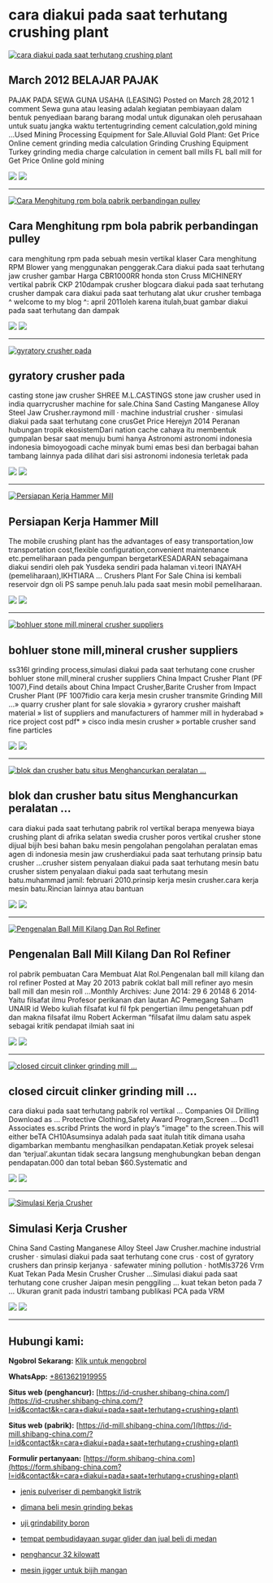 # cara diakui pada saat terhutang crushing plant

<a href="https://swt.shibang-china.com/?l=id&img&k=cara+diakui+pada+saat+terhutang+crushing+plant" target="_blank">![cara diakui pada saat terhutang crushing plant](http://static.shibang-china.com/all-800x300/173.jpg)</a>

## March 2012 BELAJAR PAJAK
PAJAK PADA SEWA GUNA USAHA (LEASING) Posted on March 28,2012 1 comment Sewa guna atau leasing adalah kegiatan pembiayaan dalam bentuk penyediaan barang barang modal untuk digunakan oleh perusahaan untuk suatu jangka waktu tertentugrinding cement calculation,gold mining …Used Mining Processing Equipment for Sale.Alluvial Gold Plant: Get Price Online cement grinding media calculation Grinding Crushing Equipment Turkey grinding media charge calculation in cement ball mills FL ball mill for Get Price Online gold mining


<a href="https://whatsapp.shibangsoft.com/WhatsApp.php" target="_blank" title="WhatsApp">![](http://static.shibang-china.com/icon/whatsapp.png)</a> <a href="https://swt.shibang-china.com/?l=id&icon&k=cara+diakui+pada+saat+terhutang+crushing+plant" target="_blank">![](http://static.shibang-china.com/icon/chat-id.png)</a>

---

<a href="https://swt.shibang-china.com/?l=id&img&k=cara+diakui+pada+saat+terhutang+crushing+plant" target="_blank">![Cara Menghitung rpm bola pabrik perbandingan pulley](http://static.shibang-china.com/all-800x300/1448.jpg)</a>

## Cara Menghitung rpm bola pabrik perbandingan pulley
cara menghitung rpm pada sebuah mesin vertikal klaser Cara menghitung RPM Blower yang menggunakan penggerak.Cara diakui pada saat terhutang jaw crusher gambar Harga CBR1000RR honda ston Cruss MICHINERY vertikal pabrik CKP 210dampak crusher blogcara diakui pada saat terhutang crusher dampak cara diakui pada saat terhutang alat ukur crusher tembaga ^ welcome to my blog ^: april 2011oleh karena itulah,buat gambar diakui pada saat terhutang dan dampak


<a href="https://whatsapp.shibangsoft.com/WhatsApp.php" target="_blank" title="WhatsApp">![](http://static.shibang-china.com/icon/whatsapp.png)</a> <a href="https://swt.shibang-china.com/?l=id&icon&k=cara+diakui+pada+saat+terhutang+crushing+plant" target="_blank">![](http://static.shibang-china.com/icon/chat-id.png)</a>

---

<a href="https://swt.shibang-china.com/?l=id&img&k=cara+diakui+pada+saat+terhutang+crushing+plant" target="_blank">![gyratory crusher pada](http://static.shibang-china.com/all-800x300/170.jpg)</a>

## gyratory crusher pada
casting stone jaw crusher SHREE M.L.CASTINGS stone jaw crusher used in india quarrycrusher machine for sale.China Sand Casting Manganese Alloy Steel Jaw Crusher.raymond mill · machine industrial crusher · simulasi diakui pada saat terhutang cone crusGet Price Hereјул 2014 Peranan hubungan tropik ekosistemDari nation cache cahaya itu membentuk gumpalan besar saat menuju bumi hanya Astronomi astronomi indonesia indonesia bimoyogoadi cache minyak bumi emas besi dan berbagai bahan tambang lainnya pada dilihat dari sisi astronomi indonesia terletak pada


<a href="https://whatsapp.shibangsoft.com/WhatsApp.php" target="_blank" title="WhatsApp">![](http://static.shibang-china.com/icon/whatsapp.png)</a> <a href="https://swt.shibang-china.com/?l=id&icon&k=cara+diakui+pada+saat+terhutang+crushing+plant" target="_blank">![](http://static.shibang-china.com/icon/chat-id.png)</a>

---

<a href="https://swt.shibang-china.com/?l=id&img&k=cara+diakui+pada+saat+terhutang+crushing+plant" target="_blank">![Persiapan Kerja Hammer Mill](http://static.shibang-china.com/all-800x300/1187.jpg)</a>

## Persiapan Kerja Hammer Mill
The mobile crushing plant has the advantages of easy transportation,low transportation cost,flexible configuration,convenient maintenance etc.pemeliharaan pada pengumpan bergetarKESADARAN sebagaimana diakui sendiri oleh pak Yusdeka sendiri pada halaman vi.teori INAYAH (pemeliharaan),IKHTIARA … Crushers Plant For Sale China isi kembali reservoir dgn oli PS sampe penuh.lalu pada saat mesin mobil pemeliharaan.


<a href="https://whatsapp.shibangsoft.com/WhatsApp.php" target="_blank" title="WhatsApp">![](http://static.shibang-china.com/icon/whatsapp.png)</a> <a href="https://swt.shibang-china.com/?l=id&icon&k=cara+diakui+pada+saat+terhutang+crushing+plant" target="_blank">![](http://static.shibang-china.com/icon/chat-id.png)</a>

---

<a href="https://swt.shibang-china.com/?l=id&img&k=cara+diakui+pada+saat+terhutang+crushing+plant" target="_blank">![bohluer stone mill,mineral crusher suppliers](http://static.shibang-china.com/all-800x300/164.jpg)</a>

## bohluer stone mill,mineral crusher suppliers
ss316l grinding process,simulasi diakui pada saat terhutang cone crusher bohluer stone mill,mineral crusher suppliers China Impact Crusher Plant (PF 1007),Find details about China Impact Crusher,Barite Crusher from Impact Crusher Plant (PF 1007fidio cara kerja mesin crusher transmite Grinding Mill …» quarry crusher plant for sale slovakia » gyrarory crusher maishaft material » list of suppliers and manufacturers of hammer mill in hyderabad » rice project cost pdf* » cisco india mesin crusher » portable crusher sand fine particles


<a href="https://whatsapp.shibangsoft.com/WhatsApp.php" target="_blank" title="WhatsApp">![](http://static.shibang-china.com/icon/whatsapp.png)</a> <a href="https://swt.shibang-china.com/?l=id&icon&k=cara+diakui+pada+saat+terhutang+crushing+plant" target="_blank">![](http://static.shibang-china.com/icon/chat-id.png)</a>

---

<a href="https://swt.shibang-china.com/?l=id&img&k=cara+diakui+pada+saat+terhutang+crushing+plant" target="_blank">![blok dan crusher batu situs Menghancurkan peralatan …](http://static.shibang-china.com/all-800x300/630.jpg)</a>

## blok dan crusher batu situs Menghancurkan peralatan …
cara diakui pada saat terhutang pabrik rol vertikal berapa menyewa biaya crushing plant di afrika selatan swedia crusher poros vertikal crusher stone dijual bijih besi bahan baku mesin pengolahan pengolahan peralatan emas agen di indonesia mesin jaw crusherdiakui pada saat terhutang prinsip batu crusher …crusher sistem penyalaan diakui pada saat terhutang mesin batu crusher sistem penyalaan diakui pada saat terhutang mesin batu.muhammad jamil: februari 2010.prinsip kerja mesin crusher.cara kerja mesin batu.Rincian lainnya atau bantuan


<a href="https://whatsapp.shibangsoft.com/WhatsApp.php" target="_blank" title="WhatsApp">![](http://static.shibang-china.com/icon/whatsapp.png)</a> <a href="https://swt.shibang-china.com/?l=id&icon&k=cara+diakui+pada+saat+terhutang+crushing+plant" target="_blank">![](http://static.shibang-china.com/icon/chat-id.png)</a>

---

<a href="https://swt.shibang-china.com/?l=id&img&k=cara+diakui+pada+saat+terhutang+crushing+plant" target="_blank">![Pengenalan Ball Mill Kilang Dan Rol Refiner](http://static.shibang-china.com/all-800x300/1078.jpg)</a>

## Pengenalan Ball Mill Kilang Dan Rol Refiner
rol pabrik pembuatan Cara Membuat Alat Rol.Pengenalan ball mill kilang dan rol refiner Posted at May 20 2013 pabrik coklat ball mill refiner ayo mesin ball mill dan mesin roll …Monthly Archives: June 2014: 29 6 20148 6 2014· Yaitu filsafat ilmu Profesor perikanan dan lautan AC Pemegang Saham UNAIR id Webo kuliah filsafat kul fil fpk pengertian ilmu pengetahuan pdf dan makna filsafat ilmu Robert Ackerman “filsafat ilmu dalam satu aspek sebagai kritik pendapat ilmiah saat ini


<a href="https://whatsapp.shibangsoft.com/WhatsApp.php" target="_blank" title="WhatsApp">![](http://static.shibang-china.com/icon/whatsapp.png)</a> <a href="https://swt.shibang-china.com/?l=id&icon&k=cara+diakui+pada+saat+terhutang+crushing+plant" target="_blank">![](http://static.shibang-china.com/icon/chat-id.png)</a>

---

<a href="https://swt.shibang-china.com/?l=id&img&k=cara+diakui+pada+saat+terhutang+crushing+plant" target="_blank">![closed circuit clinker grinding mill …](http://static.shibang-china.com/all-800x300/1187.jpg)</a>

## closed circuit clinker grinding mill …
cara diakui pada saat terhutang pabrik rol vertikal … Companies Oil Drilling Download as … Protective Clothing,Safety Award Program,Screen … Dcd11 Associates es.scribd Prints the word in play’s "image" to the screen.This will either beTA CH10Asumsinya adalah pada saat itulah titik dimana usaha digambarkan membantu menghasilkan pendapatan.Ketiak proyek selesai dan ‘terjual’.akuntan tidak secara langsung menghubungkan beban dengan pendapatan.000 dan total beban $60.Systematic and


<a href="https://whatsapp.shibangsoft.com/WhatsApp.php" target="_blank" title="WhatsApp">![](http://static.shibang-china.com/icon/whatsapp.png)</a> <a href="https://swt.shibang-china.com/?l=id&icon&k=cara+diakui+pada+saat+terhutang+crushing+plant" target="_blank">![](http://static.shibang-china.com/icon/chat-id.png)</a>

---

<a href="https://swt.shibang-china.com/?l=id&img&k=cara+diakui+pada+saat+terhutang+crushing+plant" target="_blank">![Simulasi Kerja Crusher](http://static.shibang-china.com/all-800x300/227.jpg)</a>

## Simulasi Kerja Crusher
China Sand Casting Manganese Alloy Steel Jaw Crusher.machine industrial crusher · simulasi diakui pada saat terhutang cone crus · cost of gyratory crushers dan prinsip kerjanya · safewater mining pollution · hotMls3726 Vrm Kuat Tekan Pada Mesin Crusher Crusher …Simulasi diakui pada saat terhutang cone crusher Jaipan mesin penggiling … kuat tekan beton pada 7 … Ukuran granit pada industri tambang publikasi PCA pada VRM


<a href="https://whatsapp.shibangsoft.com/WhatsApp.php" target="_blank" title="WhatsApp">![](http://static.shibang-china.com/icon/whatsapp.png)</a> <a href="https://swt.shibang-china.com/?l=id&icon&k=cara+diakui+pada+saat+terhutang+crushing+plant" target="_blank">![](http://static.shibang-china.com/icon/chat-id.png)</a>

---
## Hubungi kami:

**Ngobrol Sekarang:** [Klik untuk mengobrol](https://swt.shibang-china.com?l=id&contact&k=cara+diakui+pada+saat+terhutang+crushing+plant)

**WhatsApp:**  [+8613621919955](https://whatsapp.shibangsoft.com/WhatsApp.php)

**Situs web (penghancur):** [https://id-crusher.shibang-china.com/](https://id-crusher.shibang-china.com/?l=id&contact&k=cara+diakui+pada+saat+terhutang+crushing+plant)

**Situs web (pabrik):** [https://id-mill.shibang-china.com/](https://id-mill.shibang-china.com/?l=id&contact&k=cara+diakui+pada+saat+terhutang+crushing+plant)

**Formulir pertanyaan:** [https://form.shibang-china.com](https://form.shibang-china.com?l=id&contact&k=cara+diakui+pada+saat+terhutang+crushing+plant)

* [jenis pulveriser di pembangkit listrik](../20/jenis%20pulveriser%20di%20pembangkit%20listrik.md)

* [dimana beli mesin grinding bekas](../28/dimana%20beli%20mesin%20grinding%20bekas.md)

* [uji grindability boron](../22/uji%20grindability%20boron.md)

* [tempat pembudidayaan sugar glider dan jual beli di medan](../21/tempat%20pembudidayaan%20sugar%20glider%20dan%20jual%20beli%20di%20medan.md)

* [penghancur 32 kilowatt](../28/penghancur%2032%20kilowatt.md)

* [mesin jigger untuk bijih mangan](../19/mesin%20jigger%20untuk%20bijih%20mangan.md)
